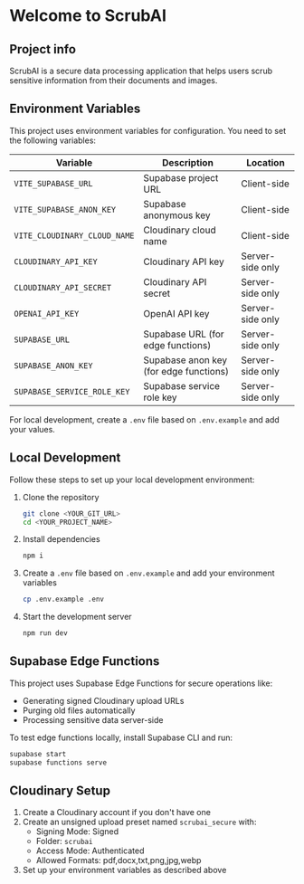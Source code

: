 
# Welcome to ScrubAI

## Project info

ScrubAI is a secure data processing application that helps users scrub sensitive information from their documents and images.

## Environment Variables

This project uses environment variables for configuration. You need to set the following variables:

| Variable | Description | Location |
|----------|-------------|----------|
| `VITE_SUPABASE_URL` | Supabase project URL | Client-side |
| `VITE_SUPABASE_ANON_KEY` | Supabase anonymous key | Client-side |
| `VITE_CLOUDINARY_CLOUD_NAME` | Cloudinary cloud name | Client-side |
| `CLOUDINARY_API_KEY` | Cloudinary API key | Server-side only |
| `CLOUDINARY_API_SECRET` | Cloudinary API secret | Server-side only |
| `OPENAI_API_KEY` | OpenAI API key | Server-side only |
| `SUPABASE_URL` | Supabase URL (for edge functions) | Server-side only |
| `SUPABASE_ANON_KEY` | Supabase anon key (for edge functions) | Server-side only |
| `SUPABASE_SERVICE_ROLE_KEY` | Supabase service role key | Server-side only |

For local development, create a `.env` file based on `.env.example` and add your values.

## Local Development

Follow these steps to set up your local development environment:

1. Clone the repository
   ```sh
   git clone <YOUR_GIT_URL>
   cd <YOUR_PROJECT_NAME>
   ```

2. Install dependencies
   ```sh
   npm i
   ```

3. Create a `.env` file based on `.env.example` and add your environment variables
   ```sh
   cp .env.example .env
   ```

4. Start the development server
   ```sh
   npm run dev
   ```

## Supabase Edge Functions

This project uses Supabase Edge Functions for secure operations like:
- Generating signed Cloudinary upload URLs
- Purging old files automatically
- Processing sensitive data server-side

To test edge functions locally, install Supabase CLI and run:
```sh
supabase start
supabase functions serve
```

## Cloudinary Setup

1. Create a Cloudinary account if you don't have one
2. Create an unsigned upload preset named `scrubai_secure` with:
   - Signing Mode: Signed
   - Folder: `scrubai`
   - Access Mode: Authenticated
   - Allowed Formats: pdf,docx,txt,png,jpg,webp
3. Set up your environment variables as described above
